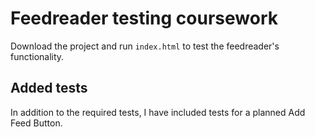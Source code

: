 # Feedreader testing coursework

Download the project and run `index.html` to test the feedreader's functionality.

## Added tests

In addition to the required tests, I have included tests for a planned Add Feed Button.

